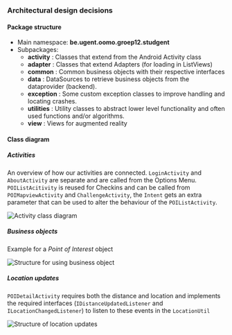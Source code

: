 ### Architectural design decisions

#### Package structure

* Main namespace: **be.ugent.oomo.groep12.studgent**
* Subpackages:
    * **activity** : Classes that extend from the Android Activity class
    * **adapter** : Classes that extend Adapters (for loading in ListViews)
    * **common** : Common business objects with their respective interfaces
    * **data** : DataSources to retrieve business objects from the dataprovider (backend).
    * **exception** : Some custom exception classes to improve handling and locating crashes.
    * **utilities** : Utility classes to abstract lower level functionality and often used functions and/or algorithms.
    * **view** : Views for augmented reality

#### Class diagram

##### Activities

An overview of how our activities are connected. `LoginActivity` and `AboutActivity` are separate and are called from the Options Menu. `POIListAcitivity` is reused for Checkins and can be called from `POIMapviewActivity` and `ChallengeActivity`, the `Intent` gets an extra parameter that can be used to alter the behaviour of the `POIListActivity`.

![Activity class diagram](http://f.cl.ly/items/2Q380K0h1H2y2x08221S/thumb_ab23993ae22b3d2ef62ce752462a86f0.png)

##### Business objects

Example for a *Point of Interest* object

![Structure for using business object](http://f.cl.ly/items/473F3z1F1q0f1n470z3U/Image%202014-05-17%20at%2010.43.30%20pm.png)

##### Location updates

`POIDetailActivity` requires both the distance and location and implements the required interfaces (`IDistanceUpdatedListener` and `ILocationChangedListener`) to listen to these events in the `LocationUtil`

![Structure of location updates](http://f.cl.ly/items/3S2I3Q2c39331l2m1t28/Image%202014-05-17%20at%2010.50.42%20pm.png)
